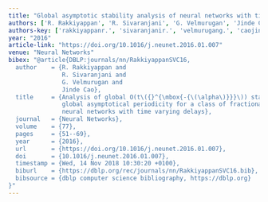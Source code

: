 ```yaml
---
title: "Global asymptotic stability analysis of neural networks with time-varying delays"
authors: ['R. Rakkiyappan', 'R. Sivaranjani', 'G. Velmurugan', 'Jinde Cao']
authors-key: ['rakkiyappanr.', 'sivaranjanir.', 'velmurugang.', 'caojinde']
year: "2016"
article-link: "https://doi.org/10.1016/j.neunet.2016.01.007"
venue: "Neural Networks"
bibex: "@article{DBLP:journals/nn/RakkiyappanSVC16,
  author    = {R. Rakkiyappan and
               R. Sivaranjani and
               G. Velmurugan and
               Jinde Cao},
  title     = {Analysis of global O(t\({}^{\mbox{-{\(\alpha\)}}}\)) stability and
               global asymptotical periodicity for a class of fractional-order complex-valued
               neural networks with time varying delays},
  journal   = {Neural Networks},
  volume    = {77},
  pages     = {51--69},
  year      = {2016},
  url       = {https://doi.org/10.1016/j.neunet.2016.01.007},
  doi       = {10.1016/j.neunet.2016.01.007},
  timestamp = {Wed, 14 Nov 2018 10:30:20 +0100},
  biburl    = {https://dblp.org/rec/journals/nn/RakkiyappanSVC16.bib},
  bibsource = {dblp computer science bibliography, https://dblp.org}
}"
---
```

